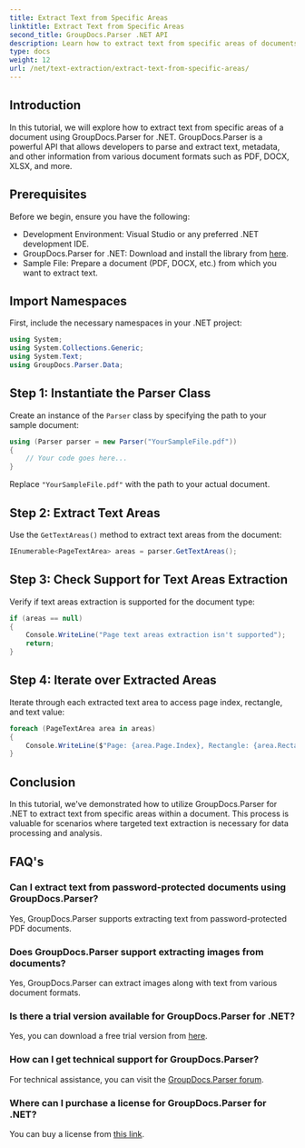 ```yaml
---
title: Extract Text from Specific Areas
linktitle: Extract Text from Specific Areas
second_title: GroupDocs.Parser .NET API
description: Learn how to extract text from specific areas of documents using GroupDocs.Parser for .NET. Easy step-by-step guide.
type: docs
weight: 12
url: /net/text-extraction/extract-text-from-specific-areas/
---
```

## Introduction
In this tutorial, we will explore how to extract text from specific areas of a document using GroupDocs.Parser for .NET. GroupDocs.Parser is a powerful API that allows developers to parse and extract text, metadata, and other information from various document formats such as PDF, DOCX, XLSX, and more.
## Prerequisites
Before we begin, ensure you have the following:
- Development Environment: Visual Studio or any preferred .NET development IDE.
- GroupDocs.Parser for .NET: Download and install the library from [here](https://releases.groupdocs.com/parser/net/).
- Sample File: Prepare a document (PDF, DOCX, etc.) from which you want to extract text.

## Import Namespaces
First, include the necessary namespaces in your .NET project:
```csharp
using System;
using System.Collections.Generic;
using System.Text;
using GroupDocs.Parser.Data;
```
## Step 1: Instantiate the Parser Class
Create an instance of the `Parser` class by specifying the path to your sample document:
```csharp
using (Parser parser = new Parser("YourSampleFile.pdf"))
{
    // Your code goes here...
}
```
Replace `"YourSampleFile.pdf"` with the path to your actual document.
## Step 2: Extract Text Areas
Use the `GetTextAreas()` method to extract text areas from the document:
```csharp
IEnumerable<PageTextArea> areas = parser.GetTextAreas();
```
## Step 3: Check Support for Text Areas Extraction
Verify if text areas extraction is supported for the document type:
```csharp
if (areas == null)
{
    Console.WriteLine("Page text areas extraction isn't supported");
    return;
}
```
## Step 4: Iterate over Extracted Areas
Iterate through each extracted text area to access page index, rectangle, and text value:
```csharp
foreach (PageTextArea area in areas)
{
    Console.WriteLine($"Page: {area.Page.Index}, Rectangle: {area.Rectangle}, Text: {area.Text}");
}
```

## Conclusion
In this tutorial, we've demonstrated how to utilize GroupDocs.Parser for .NET to extract text from specific areas within a document. This process is valuable for scenarios where targeted text extraction is necessary for data processing and analysis.

## FAQ's
### Can I extract text from password-protected documents using GroupDocs.Parser?
Yes, GroupDocs.Parser supports extracting text from password-protected PDF documents.
### Does GroupDocs.Parser support extracting images from documents?
Yes, GroupDocs.Parser can extract images along with text from various document formats.
### Is there a trial version available for GroupDocs.Parser for .NET?
Yes, you can download a free trial version from [here](https://releases.groupdocs.com/).
### How can I get technical support for GroupDocs.Parser?
For technical assistance, you can visit the [GroupDocs.Parser forum](https://forum.groupdocs.com/c/parser/17).
### Where can I purchase a license for GroupDocs.Parser for .NET?
You can buy a license from [this link](https://purchase.groupdocs.com/buy).
